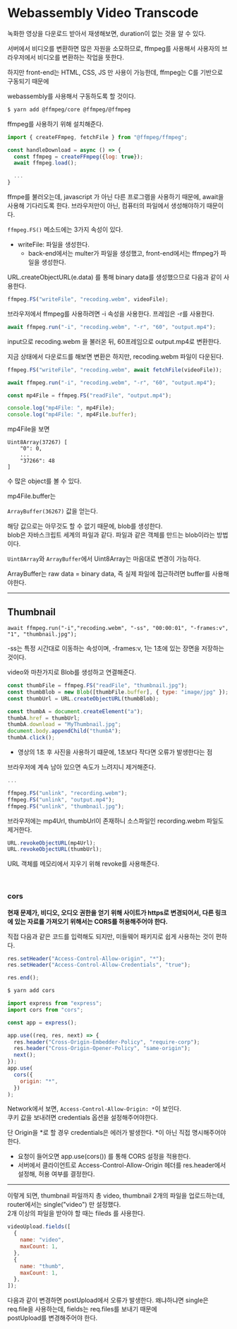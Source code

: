 # Webassembly Video Transcode

녹화한 영상을 다운로드 받아서 재생해보면, duration이 없는 것을 알 수 있다.

서버에서 비디오를 변환하면 많은 자원을 소모하므로, ffmpeg를 사용해서 사용자의 브라우저에서 비디오를 변환하는 작업을 뜻한다.

하지만 front-end는 HTML, CSS, JS 만 사용이 가능한데, ffmpeg는 C를 기반으로 구동되기 때문에

webassembly를 사용해서 구동하도록 할 것이다.

```bash
$ yarn add @ffmpeg/core @ffmpeg/@ffmpeg
```

ffmpeg를 사용하기 위해 설치해준다.

```js
import { createFFmpeg, fetchFile } from "@ffmpeg/ffmpeg";

const handleDownload = async () => {
  const ffmpeg = createFFmpeg({log: true});
  await ffmpeg.load();

  ...
}
```

ffmpe를 불러오는데, javascript 가 아닌 다른 프로그램을 사용하기 때문에, await을 사용해 기다리도록 한다. 브라우저만이 아닌, 컴퓨터의 파일에서 생성해야하기 때문이다.

`ffmpeg.FS()` 메소드에는 3가지 속성이 있다.

- writeFile: 파일을 생성한다.
  - back-end에서는 multer가 파일을 생성했고, front-end에서는 ffmpeg가 파일을 생성한다.

URL.createObjectURL(e.data) 를 통해 binary data를 생성했으므로 다음과 같이 사용한다.

```js
ffmpeg.FS("writeFile", "recoding.webm", videoFile);
```

브라우저에서 ffmpeg를 사용하려면 -i 속성을 사용한다. 프레임은 -r를 사용한다.

```js
await ffmpeg.run("-i", "recoding.webm", "-r", "60", "output.mp4");
```

input으로 recoding.webm 을 불러온 뒤, 60프레임으로 output.mp4로 변환한다.

지금 상태에서 다운로드를 해보면 변환은 하지만, recoding.webm 파일이 다운된다.

```js
ffmpeg.FS("writeFile", "recoding.webm", await fetchFile(videoFile));

await ffmpeg.run("-i", "recoding.webm", "-r", "60", "output.mp4");

const mp4File = ffmpeg.FS("readFile", "output.mp4");

console.log("mp4File: ", mp4File);
console.log("mp4File: ", mp4File.buffer);
```

mp4File을 보면

```
Uint8Array(37267) [
    "0": 0,
    ...
    "37266": 48
]
```

수 많은 object를 볼 수 있다.

mp4File.buffer는

`ArrayBuffer(36267)` 값을 얻는다.

해당 값으로는 아무것도 할 수 없기 때문에, blob를 생성한다.  
blob은 자바스크립트 세계의 파일과 같다. 파일과 같은 객체를 만드는 blob이라는 방법이다.

`Uint8Array`와 `ArrayBuffer`에서 Uint8Array는 마음대로 변경이 가능하다.

ArrayBuffer는 raw data = binary data, 즉 실제 파일에 접근하려면 buffer를 사용해야한다.

---

## Thumbnail

`await ffmpeg.run("-i","recoding.webm", "-ss", "00:00:01", "-frames:v", "1", "thumbnail.jpg");`

-ss는 특정 시간대로 이동하는 속성이며, -frames:v, 1는 1초에 있는 장면을 저장하는 것이다.

video와 마찬가지로 Blob를 생성하고 연결해준다.

```js
const thumbFile = ffmpeg.FS("readFile", "thumbnail.jpg");
const thumbBlob = new Blob([thumbFile.buffer], { type: "image/jpg" });
const thumbUrl = URL.createObjectURL(thumbBlob);

const thumbA = document.createElement("a");
thumbA.href = thumbUrl;
thumbA.download = "MyThumbnail.jpg";
document.body.appendChild("thumbA");
thumbA.click();
```

- 영상의 1초 후 사진을 사용하기 떄문에, 1초보다 작다면 오류가 발생한다는 점

브라우저에 계속 남아 있으면 속도가 느려지니 제거해준다.

```js
...

ffmpeg.FS("unlink", "recording.webm");
ffmpeg.FS("unlink", "output.mp4");
ffmpeg.FS("unlink", "thumbnail.jpg");
```

브라우저에는 mp4Url, thumbUrl이 존재하니 소스파일인 recording.webm 파일도 제거한다.

```js
URL.revokeObjectURL(mp4Url);
URL.revokeObjectURL(thumbUrl);
```

URL 객체를 메모리에서 지우기 위해 revoke를 사용해준다.

<br>

### cors

**현재 문제가, 비디오, 오디오 권한을 얻기 위해 사이트가 https로 변경되어서, 다른 링크에 있는 자료를 가져오기 위해서는 CORS를 허용해주어야 한다.**

직접 다음과 같은 코드를 입력해도 되지만, 미들웨어 패키지로 쉽게 사용하는 것이 편하다.

```js
res.setHeader("Access-Control-Allow-origin", "*");
res.setHeader("Access-Control-Allow-Credentials", "true");

res.end();
```

```bash
$ yarn add cors
```

```js
import express from "express";
import cors from "cors";

const app = express();

app.use((req, res, next) => {
  res.header("Cross-Origin-Embedder-Policy", "require-corp");
  res.header("Cross-Origin-Opener-Policy", "same-origin");
  next();
});
app.use(
  cors({
    origin: "*",
  })
);
```

Network에서 보면, `Access-Control-Allow-Origin: *`이 보인다.  
 쿠키 값을 보내려면 credentials 옵션을 설정해주어야한다.

단 Origin을 \*로 할 경우 credentials은 에러가 발생한다. \*이 아닌 직접 명시해주어야 한다.

- 요청이 들어오면 app.use(cors()) 를 통해 CORS 설정을 적용한다.
- 서버에서 클라이언트로 Access-Control-Allow-Origin 헤더를 res.header에서 설정해, 허용 여부를 결정한다.

---

이렇게 되면, thumbnail 파일까지 총 video, thumbnail 2개의 파일을 업로드하는데, router에서는 single("video") 만 설정했다.  
2개 이상의 파일을 받아야 할 때는 fileds 를 사용한다.

```js
videoUpload.fields([
  {
    name: "video",
    maxCount: 1,
  },
  {
    name: "thumb",
    maxCount: 1,
  },
]);
```

다음과 같이 변경하면 postUpload에서 오류가 발생한다. 왜냐하냐면 single은 req.file을 사용하는데, fields는 req.files를 보내기 때문에  
postUpload를 변경해주어야 한다.
